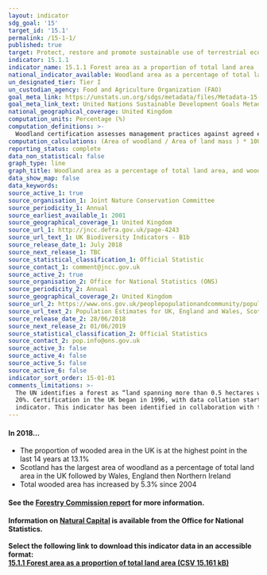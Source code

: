 ```yaml
---
layout: indicator
sdg_goal: '15'
target_id: '15.1'
permalink: /15-1-1/
published: true
target: Protect, restore and promote sustainable use of terrestrial ecosystems, sustainably manage forests, combat desertification, and halt and reverse land degradation and halt biodiversity loss
indicator: 15.1.1
indicator_name: 15.1.1 Forest area as a proportion of total land area
national_indicator_available: Woodland area as a percentage of total land area, and woodland area certified as sustainably managed as a percentage of total land area
un_designated_tier: Tier I
un_custodian_agency: Food and Agriculture Organization (FAO)
goal_meta_link: https://unstats.un.org/sdgs/metadata/files/Metadata-15-01-01.pdf
goal_meta_link_text: United Nations Sustainable Development Goals Metadata (PDF 379 KB)
national_geographical_coverage: United Kingdom
computation_units: Percentage (%)
computation_definitions: >-
  Woodland certification assesses management practices against agreed environmental standards. Certification requires that wood products are harvested legally and sustainably, and that important wildlife habitats are identified and are not negatively impacted by management.
computation_calculations: (Area of woodland / Area of land mass ) * 100 OR (Area of certified woodland / Area of land mass ) * 100
reporting_status: complete
data_non_statistical: false
graph_type: line
graph_title: Woodland area as a percentage of total land area, and woodland area certified as sustainably managed as a percentage of total land area 
data_show_map: false
data_keywords:  
source_active_1: true
source_organisation_1: Joint Nature Conservation Committee
source_periodicity_1: Annual
source_earliest_available_1: 2001
source_geographical_coverage_1: United Kingdom
source_url_1: http://jncc.defra.gov.uk/page-4243
source_url_text_1: UK Biodiversity Indicators - B1b
source_release_date_1: July 2018
source_next_release_1: TBC
source_statistical_classification_1: Official Statistic 
source_contact_1: comment@jncc.gov.uk
source_active_2: true
source_organisation_2: Office for National Statistics (ONS)
source_periodicity_2: Annual
source_geographical_coverage_2: United Kingdom
source_url_2: https://www.ons.gov.uk/peoplepopulationandcommunity/populationandmigration/populationestimates/datasets/populationestimatesforukenglandandwalesscotlandandnorthernireland
source_url_text_2: Population Estimates for UK, England and Wales, Scotland and Northern Ireland
source_release_date_2: 28/06/2018
source_next_release_2: 01/06/2019
source_statistical_classification_2: Official Statistics
source_contact_2: pop.info@ons.gov.uk
source_active_3: false
source_active_4: false
source_active_5: false
source_active_6: false
indicator_sort_order: 15-01-01
comments_limitations: >-
  The UN identifies a forest as “land spanning more than 0.5 hectares with trees higher than 5 meters and a canopy cover of more than 10 percent, or trees able to reach these thresholds in situ". The definition used in the UK calculations only counts areas where the canopy covers more than
  20%. Certification in the UK began in 1996, with data collation starting in 2001, becoming a regular annual collation in 2004. New certificates may relate to existing woodland that was not previously certified, or to newly planted areas. Data follows the UN specification for this
  indicator. This indicator has been identified in collaboration with topic experts.
---
```

#### In **2018**… 
* The proportion of wooded area in the UK is at the highest point in the last 14 years at 13.1%
* Scotland has the largest area of woodland as a percentage of total land area in the UK followed by Wales, England then Northern Ireland
* Total wooded area has increased by 5.3% since 2004

#### See the [Forestry Commission report](https://www.forestresearch.gov.uk/tools-and-resources/statistics/forestry-statistics/) for more information.

#### Information on [Natural Capital](https://www.ons.gov.uk/economy/environmentalaccounts/bulletins/uknaturalcapital/landandhabitatecosystemaccounts#ecosystem-accounts-for-woodland/) is available from the Office for National Statistics.<br><br> Select the following link to download this indicator data in an accessible format:<br>[15.1.1 Forest area as a proportion of total land area (CSV 15.161 kB)](https://sustainabledevelopment-uk.github.io/sdg-data/data/15-1-1.csv)